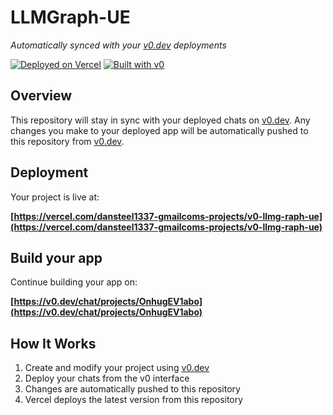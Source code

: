 # LLMGraph-UE

*Automatically synced with your [v0.dev](https://v0.dev) deployments*

[![Deployed on Vercel](https://img.shields.io/badge/Deployed%20on-Vercel-black?style=for-the-badge&logo=vercel)](https://vercel.com/dansteel1337-gmailcoms-projects/v0-llmg-raph-ue)
[![Built with v0](https://img.shields.io/badge/Built%20with-v0.dev-black?style=for-the-badge)](https://v0.dev/chat/projects/OnhugEV1abo)

## Overview

This repository will stay in sync with your deployed chats on [v0.dev](https://v0.dev).
Any changes you make to your deployed app will be automatically pushed to this repository from [v0.dev](https://v0.dev).

## Deployment

Your project is live at:

**[https://vercel.com/dansteel1337-gmailcoms-projects/v0-llmg-raph-ue](https://vercel.com/dansteel1337-gmailcoms-projects/v0-llmg-raph-ue)**

## Build your app

Continue building your app on:

**[https://v0.dev/chat/projects/OnhugEV1abo](https://v0.dev/chat/projects/OnhugEV1abo)**

## How It Works

1. Create and modify your project using [v0.dev](https://v0.dev)
2. Deploy your chats from the v0 interface
3. Changes are automatically pushed to this repository
4. Vercel deploys the latest version from this repository